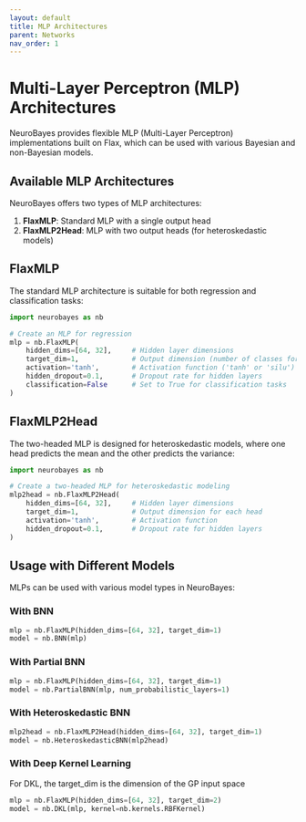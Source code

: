 ```yaml
---
layout: default
title: MLP Architectures
parent: Networks
nav_order: 1
---
```


# Multi-Layer Perceptron (MLP) Architectures

NeuroBayes provides flexible MLP (Multi-Layer Perceptron) implementations built on Flax, which can be used with various Bayesian and non-Bayesian models.

## Available MLP Architectures

NeuroBayes offers two types of MLP architectures:

1. **FlaxMLP**: Standard MLP with a single output head
2. **FlaxMLP2Head**: MLP with two output heads (for heteroskedastic models)

## FlaxMLP

The standard MLP architecture is suitable for both regression and classification tasks:

```python
import neurobayes as nb

# Create an MLP for regression
mlp = nb.FlaxMLP(
    hidden_dims=[64, 32],     # Hidden layer dimensions
    target_dim=1,             # Output dimension (number of classes for classification)
    activation='tanh',        # Activation function ('tanh' or 'silu')
    hidden_dropout=0.1,       # Dropout rate for hidden layers
    classification=False      # Set to True for classification tasks
)
```

## FlaxMLP2Head
The two-headed MLP is designed for heteroskedastic models, where one head predicts the mean and the other predicts the variance:
```python
import neurobayes as nb

# Create a two-headed MLP for heteroskedastic modeling
mlp2head = nb.FlaxMLP2Head(
    hidden_dims=[64, 32],     # Hidden layer dimensions
    target_dim=1,             # Output dimension for each head
    activation='tanh',        # Activation function
    hidden_dropout=0.1,       # Dropout rate for hidden layers
)
```

## Usage with Different Models
MLPs can be used with various model types in NeuroBayes:

### With BNN
```python
mlp = nb.FlaxMLP(hidden_dims=[64, 32], target_dim=1)
model = nb.BNN(mlp)
```

### With Partial BNN
```python
mlp = nb.FlaxMLP(hidden_dims=[64, 32], target_dim=1)
model = nb.PartialBNN(mlp, num_probabilistic_layers=1)
```

### With Heteroskedastic BNN
```python
mlp2head = nb.FlaxMLP2Head(hidden_dims=[64, 32], target_dim=1)
model = nb.HeteroskedasticBNN(mlp2head)
```

### With Deep Kernel Learning
For DKL, the target_dim is the dimension of the GP input space
```python
mlp = nb.FlaxMLP(hidden_dims=[64, 32], target_dim=2)
model = nb.DKL(mlp, kernel=nb.kernels.RBFKernel)
```

